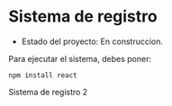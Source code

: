 <h1> Sistema de registro</h1>

- Estado del proyecto: En construccion.

Para ejecutar el sistema, debes poner:

```` npm install react ````

Sistema de registro 2
